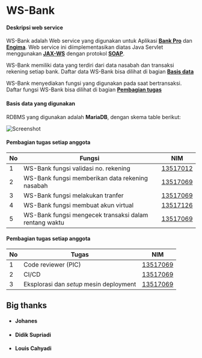 # WS-Bank

#### Deskripsi web service

WS-Bank adalah Web service yang digunakan untuk Aplikasi
[**Bank Pro**](https://gitlab.informatika.org/if3110-2019-02-k03-03/bank-pro)
dan [**Engima**](https://gitlab.informatika.org/if3110-2019-02-k03-03/engima).
Web service ini diimplementasikan diatas Java Servlet menggunakan
[**JAX-WS**](https://javaee.github.io/metro-jax-ws/) dengan protokol
[**SOAP**](https://www.w3.org/TR/2000/NOTE-SOAP-20000508/).

WS-Bank memiliki data yang terdiri dari data nasabah dan transaksi rekening
setiap bank.
Daftar data WS-Bank bisa dilihat di bagian
[**Basis data**](#basis-data-yang-digunakan)

WS-Bank menyediakan fungsi yang digunakan pada saat bertransaksi.
Daftar fungsi WS-Bank bisa dilihat di bagian
[**Pembagian tugas**](#pembagian-tugas-setiap-anggota)

#### Basis data yang digunakan

RDBMS yang digunakan adalah **MariaDB**, dengan skema table berikut:

![Screenshot](https://i.imgur.com/OjOQ9AT.png)

#### Pembagian tugas setiap anggota
|**No**|**Fungsi**|**NIM**|
|-|-|-|
|1|WS-Bank fungsi validasi no. rekening|[13517012](#johanes)|
|2|WS-Bank fungsi memberikan data rekening nasabah|[13517069](#didik-supriadi)|
|3|WS-Bank fungsi melakukan tranfer|[13517069](#didik-supriadi)|
|4|WS-Bank fungsi membuat akun virtual|[13517126](#louis-cahyadi)|
|5|WS-Bank fungsi mengecek transaksi dalam rentang waktu|[13517069](#didik-supriadi)|

#### Pembagian tugas setiap anggota
|**No**|**Tugas**|**NIM**|
|-|-|-|
|1|Code reviewer (PIC)|[13517069](#didik-supriadi)|
|2|CI/CD|[13517069](#didik-supriadi)|
|3|Eksplorasi dan *setup* mesin deployment|[13517069](#didik-supriadi)|

## Big thanks
* #### Johanes
* #### Didik Supriadi
* #### Louis Cahyadi